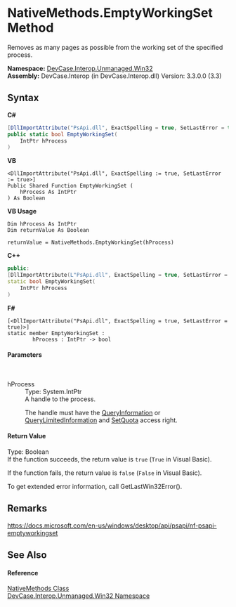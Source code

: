 # NativeMethods.EmptyWorkingSet Method 
 

Removes as many pages as possible from the working set of the specified process.

**Namespace:**&nbsp;<a href="N_DevCase_Interop_Unmanaged_Win32">DevCase.Interop.Unmanaged.Win32</a><br />**Assembly:**&nbsp;DevCase.Interop (in DevCase.Interop.dll) Version: 3.3.0.0 (3.3)

## Syntax

**C#**<br />
``` C#
[DllImportAttribute("PsApi.dll", ExactSpelling = true, SetLastError = true)]
public static bool EmptyWorkingSet(
	IntPtr hProcess
)
```

**VB**<br />
``` VB
<DllImportAttribute("PsApi.dll", ExactSpelling := true, SetLastError := true>]
Public Shared Function EmptyWorkingSet ( 
	hProcess As IntPtr
) As Boolean
```

**VB Usage**<br />
``` VB Usage
Dim hProcess As IntPtr
Dim returnValue As Boolean

returnValue = NativeMethods.EmptyWorkingSet(hProcess)
```

**C++**<br />
``` C++
public:
[DllImportAttribute(L"PsApi.dll", ExactSpelling = true, SetLastError = true)]
static bool EmptyWorkingSet(
	IntPtr hProcess
)
```

**F#**<br />
``` F#
[<DllImportAttribute("PsApi.dll", ExactSpelling = true, SetLastError = true)>]
static member EmptyWorkingSet : 
        hProcess : IntPtr -> bool 

```


#### Parameters
&nbsp;<dl><dt>hProcess</dt><dd>Type: System.IntPtr<br />A handle to the process. 

 The handle must have the <a href="T_DevCase_Interop_Unmanaged_Win32_Enums_ProcessAccessRights">QueryInformation</a> or <a href="T_DevCase_Interop_Unmanaged_Win32_Enums_ProcessAccessRights">QueryLimitedInformation</a> and <a href="T_DevCase_Interop_Unmanaged_Win32_Enums_ProcessAccessRights">SetQuota</a> access right.</dd></dl>

#### Return Value
Type: Boolean<br />If the function succeeds, the return value is `true` (`True` in Visual Basic). 

 If the function fails, the return value is `false` (`False` in Visual Basic). 

 To get extended error information, call GetLastWin32Error().

## Remarks
<a href="https://docs.microsoft.com/en-us/windows/desktop/api/psapi/nf-psapi-emptyworkingset" target="_blank">https://docs.microsoft.com/en-us/windows/desktop/api/psapi/nf-psapi-emptyworkingset</a>

## See Also


#### Reference
<a href="T_DevCase_Interop_Unmanaged_Win32_NativeMethods">NativeMethods Class</a><br /><a href="N_DevCase_Interop_Unmanaged_Win32">DevCase.Interop.Unmanaged.Win32 Namespace</a><br />